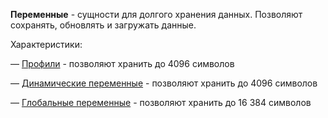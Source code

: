 **Переменные** - сущности для долгого хранения данных. Позволяют сохранять, обновлять и загружать данные.

Характеристики:
 
—  [Профили](/docs-test/admin/profile) - позволяют хранить до 4096 символов

—  [Динамические переменные](/docs-test/reactions/dynamicvariable) - позволяют хранить до 4096 символов

—  [Глобальные переменные](/docs-test/admin/globalvariables) - позволяют хранить до 16 384 символов




